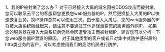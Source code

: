 1、我的IP被封堵了怎么办？
对于已经接入大禹的域名因被DDOS攻击而被封堵，您可以联系云平台的客服帮您更换您web服务器的IP，然后更换接入大禹的IP以快速恢复业务。换IP操作总共可以使用三次。由于接入大禹后，您的web服务器的IP将被大禹系统隐藏起来，请注意不要通过其他途径泄露您的服务器外网IP。
如果您的服务器在接入大禹系统后仍然会因遭受攻击而被封堵IP，建议您可以分析一下您web服务器IP泄漏的原因。
对于其他类型的客户或者只对集中式防护感兴趣的http类业务的客户，可以考虑使用我们的高防机房进行防护。